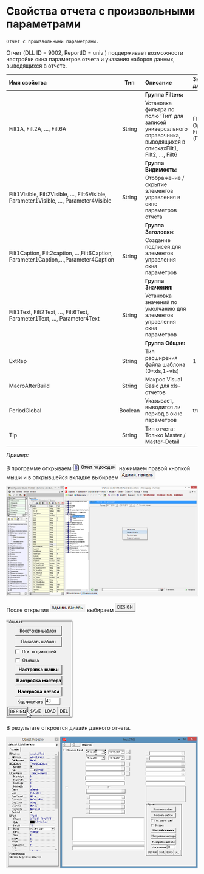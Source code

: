 # Свойства отчета с произвольными параметрами

`Отчет с произвольными параметрами.`

Отчет \(DLL ID = 9002, ReportID = univ \) поддерживает возможности настройки окна параметров отчета и указания наборов данных, выводящихся в отчете.

| **Имя свойства** | **Тип** | **Описание** | **Значение для примера** |
| :--- | :---: | :--- | :--- |
|  |  | **Группа Filters:** |  |
| Filt1A, Filt2A, …, Filt6A | String | Установка фильтра по полю ‘Тип’ для записей универсального справочника, выводящихся в спискахFilt1, Filt2, …, Filt6 | Flit1A=O Организации\) Filt2A = P \(Продукция\) |
|  |  | **Группа Видимость:** |  |
| Filt1Visible, Filt2Visible, …,  Filt6Visible, Parameter1Visible, …, Parameter4Visible | String | Отображение / скрытие элементов управления в окне параметров отчета |  |
|  |  | **Группа Заголовки:** |  |
| Filt1Caption, Filt2caption, …,Filt6Caption, Parameter1Caption,…,Parameter4Caption | String | Создание подписей для элементов управления окна параметров |  |
|  |  | **Группа Значения:** |  |
| Filt1Text, Filt2Text, …,  Filt6Text, Parameter1Text, …,  Parameter4Text | String | Установка значений по умолчанию для элементов управления окна параметров |  |
|  |  | **Группа Общая:** |  |
| ExtRep | String | Тип расширения файла шаблона \(0-xls,1-vts\) | 1 |
| MacroAfterBuild | String | Макрос Visual Basic для xls-отчетов |  |
| PeriodGlobal | Boolean | Указывает, выводится ли период в окне параметров | true |
| Tip | String | Тип отчета: Только Master / Master–Detail |  |

_Пример:_

В программе открываем ![N](https://github.com/prbsoft/wiki/blob/master/src/Отчет%20по%20доходам.png?raw=true) нажимаем правой кнопкой мыши и в открывшейся вкладке выбираем ![N](https://github.com/prbsoft/wiki/blob/master/src/Админ.панель.png?raw=true)

![](../../../.gitbook/assets/1-2.png)

После открытия ![N](https://github.com/prbsoft/wiki/blob/master/src/Админ.панель.png?raw=true) выбираем ![N](https://github.com/prbsoft/wiki/blob/master/src/DESIGN.png?raw=true)

![](../../../.gitbook/assets/2-2.png)

В результате откроется дизайн данного отчета.

![](../../../.gitbook/assets/3-2.png)

